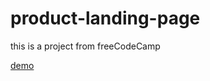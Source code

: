 # product-landing-page

this is a project from freeCodeCamp

[demo](https://thanh-luan-nguyen.github.io/product-landing-page/)
